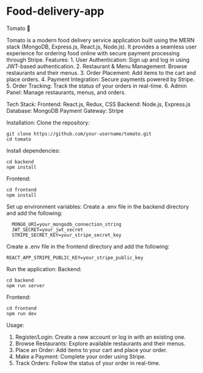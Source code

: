 ﻿# Food-delivery-app
Tomato 🍅

Tomato is a modern food delivery service application built using the MERN stack (MongoDB, Express.js, React.js, Node.js). It provides a seamless user experience for ordering food online with secure payment processing through Stripe.
Features:
    1. User Authentication: Sign up and log in using JWT-based authentication.
    2. Restaurant & Menu Management: Browse restaurants and their menus.
    3. Order Placement: Add items to the cart and place orders.
    4. Payment Integration: Secure payments powered by Stripe.
    5. Order Tracking: Track the status of your orders in real-time.
    6. Admin Panel: Manage restaurants, menus, and orders.

Tech Stack:
    Frontend: React.js, Redux, CSS
    Backend: Node.js, Express.js
    Database: MongoDB
    Payment Gateway: Stripe


Installation:
  Clone the repository:
  
    git clone https://github.com/your-username/tomato.git
    cd tomato

Install dependencies:

    cd backend
    npm install

Frontend:

    cd frontend
    npm install

Set up environment variables:
  Create a .env file in the backend directory and add the following:
  
      MONGO_URI=your_mongodb_connection_string
      JWT_SECRET=your_jwt_secret
      STRIPE_SECRET_KEY=your_stripe_secret_key

  Create a .env file in the frontend directory and add the following:

    REACT_APP_STRIPE_PUBLIC_KEY=your_stripe_public_key

Run the application:
  Backend:
  
    cd backend
    npm run server

  Frontend:
  
    cd frontend
    npm run dev



Usage:
  1. Register/Login: Create a new account or log in with an existing one.
  2. Browse Restaurants: Explore available restaurants and their menus.
  3. Place an Order: Add items to your cart and place your order.
  4. Make a Payment: Complete your order using Stripe.
  5. Track Orders: Follow the status of your order in real-time.
